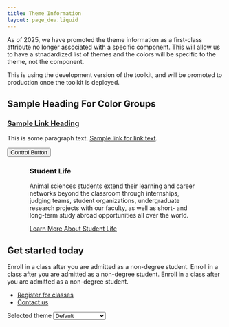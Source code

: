 ```yaml
---
title: Theme Information
layout: page_dev.liquid
---
```

As of 2025, we have promoted the theme information as a first-class attribute no longer associated with a specific component. This will allow us to have a stnadardized list of themes and the colors will be specific to the theme, not the component. 

This is using the development version of the toolkit, and will be promoted to production once the toolkit is deployed. 

<ilw-content padding="20px" class="update">
    <h2>Sample Heading For Color Groups</h2>
    <h3>
        <a href="#">Sample Link Heading</a>
    </h3>
    <p>This is some paragraph text. <a href="#">Sample link for link text</a>.</p>
    <button class="ilw-button" id="theme-demo-btn">Control Button</button>
</ilw-content>
<ilw-spacer></ilw-spacer>
<div style="max-width: 400px; margin: auto;">
<ilw-card class="update">
    <img src="https://picsum.photos/570/300" alt="" slot="image">
<h3>Student Life</h3>
<p>Animal sciences students extend their learning and career networks beyond the classroom through internships, judging teams, student organizations, undergraduate research projects with our faculty, as well as short- and long-term study abroad opportunities all over the world.</p>
<div slot="footer"><a href="#" class="ilw-button">Learn More <span class="ilw-sr-only">About Student Life</span></a></div>
</ilw-card>
</div>
<ilw-spacer></ilw-spacer>
<ilw-call-to-action class="update"><ilw-icon slot="icon" icon="faq-line"></ilw-icon>
<h2>Get started today</h2>
<p>Enroll in a class after you are admitted as a non-degree student. Enroll in a class after you are admitted as
a
non-degree student. Enroll in a class after you are admitted as a non-degree student.</p>
<ul class="ilw-buttons">
<li><a href="#">Register <span class="ilw-sr-only">for classes</span></a></li>
<li><a href="#">Contact us</a></li>
</ul>
</ilw-call-to-action>
<ilw-spacer></ilw-spacer>


<div>
    <label for="theme-changer">Selected theme</label>
    <select id="theme-changer" onchange="changeTheme()">
        <option value="">Default</option>
        <option value="white">White</option>
        <option value="blue">Blue</option>
        <option value="blue-gradient">Blue Gradient</option>
        <option value="orange">Orange</option>
        <option value="orange-gradient">Orange Gradient</option>
    </select>
</div>

<style>
ilw-content select {
  margin: 0;
  border-radius: 5px;
  padding: 10px;
  font: 1rem/1.125rem var(--il-font-sans);
  background-color: #fff;
  border: thin var(--il-blue) solid;
  width: 200px;
}
ilw-content select:focus, ilw-content select:focus-visible {
    background-color: var(--il-storm-lighter-4);
    outline: 3px solid var(--il-altgeld);
  }

ilw-content select:hover {
    background-color: var(--il-storm-lighter-4);
  }
</style>

<script>
    function changeTheme() {
        let val = document.getElementById('theme-changer').value;
        document.querySelectorAll('.update').forEach(element => {
          element.setAttribute('theme', val);
        });
    }
</script>
